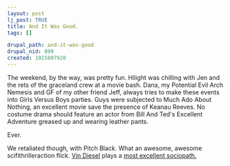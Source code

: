 ```yaml
--- 
layout: post
lj_post: TRUE
title: And It Was Good.
tags: []

drupal_path: and-it-was-good
drupal_nid: 899
created: 1015807920
---
```

The weekend, by the way, was pretty fun. Hilight was chilling with Jen and the rets of the graceland crew at a movie bash. Dana, my Potential Evil Arch Nemesis and GF of my other friend Jeff, always tries to make these events into Girls Versus Boys parties. Guys were subjected to Much Ado About Nothing, an excellent movie save the presence of Keanau Reeves. No costume drama should feature an actor from Bill And Ted's Excellent Adventure greased up and wearing leather pants.

Ever.

We retaliated though, with Pitch Black. What an awesome, awesome scifithrilleraction flick. <A HREF="http://us.imdb.com/Name?Diesel,+Vin">Vin Diesel</A> plays a <A HREF="http://www.upcomingmovies.com/pitchblack2.html">most excellent sociopath.</A>
